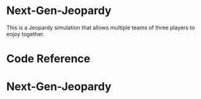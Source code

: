 # Next-Gen-Jeopardy

This is a Jeopardy simulation that allows multiple teams of three players to enjoy together.

# Code Reference
# Next-Gen-Jeopardy
